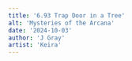 ```yaml
---
title: '6.93 Trap Door in a Tree'
alt: 'Mysteries of the Arcana'
date: '2024-10-03'
author: 'J Gray'
artist: 'Keira'
---
```

